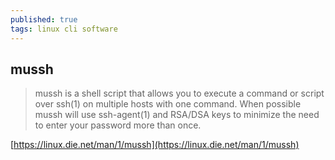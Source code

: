 ```yaml
---
published: true
tags: linux cli software
---
```

## mussh

> mussh is a shell script that allows you to execute a command or script over ssh(1) on multiple hosts with one command. When possible mussh will use ssh-agent(1) and RSA/DSA keys to minimize the need to enter your password more than once.

[https://linux.die.net/man/1/mussh](https://linux.die.net/man/1/mussh)